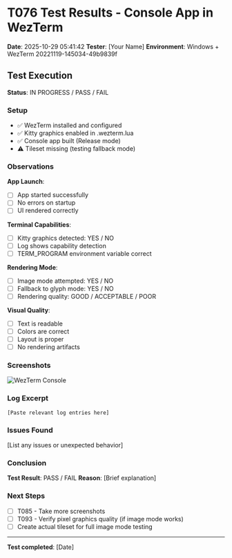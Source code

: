 # T076 Test Results - Console App in WezTerm

**Date**: 2025-10-29 05:41:42
**Tester**: [Your Name]
**Environment**: Windows + WezTerm 20221119-145034-49b9839f

## Test Execution

**Status**: IN PROGRESS / PASS / FAIL

### Setup
- ✅ WezTerm installed and configured
- ✅ Kitty graphics enabled in .wezterm.lua
- ✅ Console app built (Release mode)
- ⚠️  Tileset missing (testing fallback mode)

### Observations

**App Launch**:
- [ ] App started successfully
- [ ] No errors on startup
- [ ] UI rendered correctly

**Terminal Capabilities**:
- [ ] Kitty graphics detected: YES / NO
- [ ] Log shows capability detection
- [ ] TERM_PROGRAM environment variable correct

**Rendering Mode**:
- [ ] Image mode attempted: YES / NO
- [ ] Fallback to glyph mode: YES / NO
- [ ] Rendering quality: GOOD / ACCEPTABLE / POOR

**Visual Quality**:
- [ ] Text is readable
- [ ] Colors are correct
- [ ] Layout is proper
- [ ] No rendering artifacts

### Screenshots

![WezTerm Console](specs\025-kitty-graphics-scene-rendering\test-reports\screenshots\wezterm-console-t076.png)

### Log Excerpt

```
[Paste relevant log entries here]
```

### Issues Found

[List any issues or unexpected behavior]

### Conclusion

**Test Result**: PASS / FAIL
**Reason**: [Brief explanation]

### Next Steps

- [ ] T085 - Take more screenshots
- [ ] T093 - Verify pixel graphics quality (if image mode works)
- [ ] Create actual tileset for full image mode testing

---

**Test completed**: [Date]
